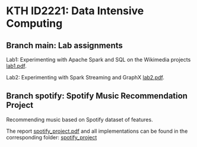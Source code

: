 # KTH ID2221: Data Intensive Computing


## Branch main: Lab assignments

Lab1: Experimenting with Apache Spark and SQL on the Wikimedia projects [lab1.pdf](https://github.com/alishibli97/Data-Intensive/blob/main/lab1/lab1.pdf).

Lab2: Experimenting with Spark Streaming and GraphX [lab2.pdf](https://github.com/alishibli97/Data-Intensive/blob/main/lab2/lab2.pdf).

## Branch spotify: Spotify Music Recommendation Project

Recommending music based on Spotify dataset of features.

The report [spotify_project.pdf](https://github.com/alishibli97/Data-Intensive/blob/main/spotify_project/Spotify_Project.pdf) and all implementations can be found in the corresponding folder: [spotify_project](https://github.com/alishibli97/Data-Intensive/tree/main/spotify_project)
